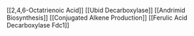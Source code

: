 [[2,4,6-Octatrienoic Acid]]
[[Ubid Decarboxylase]]
[[Andrimid Biosynthesis]]
[[Conjugated Alkene Production]]
[[Ferulic Acid Decarboxylase Fdc1]]
